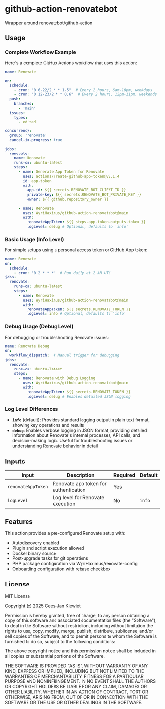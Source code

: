 # github-action-renovatebot

Wrapper around renovatebot/github-action

## Usage

### Complete Workflow Example

Here's a complete GitHub Actions workflow that uses this action:

```yaml
name: Renovate

on:
  schedule:
    - cron: "0 6-22/2 * * 1-5"  # Every 2 hours, 6am-10pm, weekdays
    - cron: "0 12-23/2 * * 0,6"  # Every 2 hours, 12pm-11pm, weekends
  push:
    branches:
      - 'main'
  issues:
    types:
      - edited

concurrency:
  group: 'renovate'
  cancel-in-progress: true

jobs:
  renovate:
    name: Renovate
    runs-on: ubuntu-latest
    steps:
      - name: Generate App Token for Renovate
        uses: actions/create-github-app-token@v2.1.4
        id: app-token
        with:
          app-id: ${{ secrets.RENOVATE_BOT_CLIENT_ID }}
          private-key: ${{ secrets.RENOVATE_BOT_PRIVATE_KEY }}
          owner: ${{ github.repository_owner }}
      
      - name: Renovate
        uses: WyriHaximus/github-action-renovatebot@main
        with:
          renovateAppToken: ${{ steps.app-token.outputs.token }}
          logLevel: debug # Optional, defaults to 'info'
```

### Basic Usage (Info Level)

For simple setups using a personal access token or GitHub App token:

```yaml
name: Renovate
on:
  schedule:
    - cron: '0 2 * * *'  # Run daily at 2 AM UTC
jobs:
  renovate:
    runs-on: ubuntu-latest
    steps:
      - name: Renovate
        uses: WyriHaximus/github-action-renovatebot@main
        with:
          renovateAppToken: ${{ secrets.RENOVATE_TOKEN }}
          logLevel: info # Optional, defaults to 'info'
```

### Debug Usage (Debug Level)

For debugging or troubleshooting Renovate issues:

```yaml
name: Renovate Debug
on:
  workflow_dispatch:  # Manual trigger for debugging
jobs:
  renovate:
    runs-on: ubuntu-latest
    steps:
      - name: Renovate with Debug Logging
        uses: WyriHaximus/github-action-renovatebot@main
        with:
          renovateAppToken: ${{ secrets.RENOVATE_TOKEN }}
          logLevel: debug # Enables detailed JSON logging
```

### Log Level Differences

- **`info`** (default): Provides standard logging output in plain text format, showing key operations and results
- **`debug`**: Enables verbose logging in JSON format, providing detailed information about Renovate's internal processes, API calls, and decision-making logic. Useful for troubleshooting issues or understanding Renovate behavior in detail

## Inputs

| Input | Description | Required | Default |
|-------|-------------|----------|---------|
| `renovateAppToken` | Renovate app token for authentication | Yes | |
| `logLevel` | Log level for Renovate execution | No | `info` |

## Features

This action provides a pre-configured Renovate setup with:

- Autodiscovery enabled
- Plugin and script execution allowed
- Docker binary source
- Post-upgrade tasks for git operations
- PHP package configuration via WyriHaximus/renovate-config
- Onboarding configuration with rebase checkbox

## License

MIT License

Copyright (c) 2025 Cees-Jan Kiewiet

Permission is hereby granted, free of charge, to any person obtaining a copy
of this software and associated documentation files (the "Software"), to deal
in the Software without restriction, including without limitation the rights
to use, copy, modify, merge, publish, distribute, sublicense, and/or sell
copies of the Software, and to permit persons to whom the Software is
furnished to do so, subject to the following conditions:

The above copyright notice and this permission notice shall be included in all
copies or substantial portions of the Software.

THE SOFTWARE IS PROVIDED "AS IS", WITHOUT WARRANTY OF ANY KIND, EXPRESS OR
IMPLIED, INCLUDING BUT NOT LIMITED TO THE WARRANTIES OF MERCHANTABILITY,
FITNESS FOR A PARTICULAR PURPOSE AND NONINFRINGEMENT. IN NO EVENT SHALL THE
AUTHORS OR COPYRIGHT HOLDERS BE LIABLE FOR ANY CLAIM, DAMAGES OR OTHER
LIABILITY, WHETHER IN AN ACTION OF CONTRACT, TORT OR OTHERWISE, ARISING FROM,
OUT OF OR IN CONNECTION WITH THE SOFTWARE OR THE USE OR OTHER DEALINGS IN THE
SOFTWARE.
